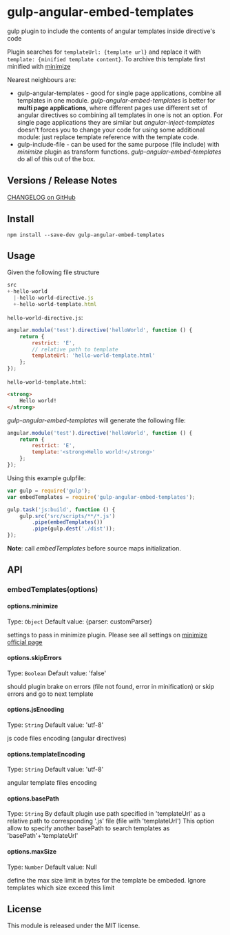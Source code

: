# gulp-angular-embed-templates
gulp plugin to include the contents of angular templates inside directive's code

Plugin searches for `templateUrl: {template url}` and replace it with `template: {minified template content}`. To archive this template first minified with [minimize](https://www.npmjs.com/package/minimize)

Nearest neighbours are:

*   gulp-angular-templates - good for single page applications, combine all templates in one module. *gulp-angular-embed-templates* is better for **multi page applications**, where different pages use different set of angular directives so combining all templates in one is not an option. For single page applications they are similar but *angular-inject-templates* doesn't forces you to change your code for using some additional module: just replace template reference with the template code.
*   gulp-include-file - can be used for the same purpose (file include) with *minimize* plugin as transform functions. *gulp-angular-embed-templates* do all of this out of the box.

## Versions / Release Notes

[CHANGELOG on GitHub](https://github.com/laxa1986/gulp-angular-embed-templates/blob/master/CHANGELOG.md)

## Install

    npm install --save-dev gulp-angular-embed-templates

## Usage

Given the following file structure

```javascript
src
+-hello-world
  |-hello-world-directive.js
  +-hello-world-template.html
```

`hello-world-directive.js`:

```javascript
angular.module('test').directive('helloWorld', function () {
    return {
        restrict: 'E',
        // relative path to template
        templateUrl: 'hello-world-template.html'
    };
});
```

`hello-world-template.html`:

```html
<strong>
    Hello world!
</strong>
```

*gulp-angular-embed-templates* will generate the following file:

```javascript
angular.module('test').directive('helloWorld', function () {
    return {
        restrict: 'E',
        template:'<strong>Hello world!</strong>'
    };
});
```

Using this example gulpfile:

```javascript
var gulp = require('gulp');
var embedTemplates = require('gulp-angular-embed-templates');

gulp.task('js:build', function () {
    gulp.src('src/scripts/**/*.js')
        .pipe(embedTemplates())
        .pipe(gulp.dest('./dist'));
});
```
**Note**: call _embedTemplates_ before source maps initialization.

## API

### embedTemplates(options)

#### options.minimize
Type: `Object`
Default value: {parser: customParser}

settings to pass in minimize plugin. Please see all settings on [minimize official page](https://www.npmjs.com/package/minimize)

#### options.skipErrors
Type: `Boolean`
Default value: 'false'

should plugin brake on errors (file not found, error in minification) or skip errors and go to next template

#### options.jsEncoding
Type: `String`
Default value: 'utf-8'

js code files encoding (angular directives)

#### options.templateEncoding
Type: `String`
Default value: 'utf-8'

angular template files encoding

#### options.basePath
Type: `String`
By default plugin use path specified in 'templateUrl' as a relative path to corresponding '.js' file (file with 'templateUrl')
This option allow to specify another basePath to search templates as 'basePath'+'templateUrl'

#### options.maxSize
Type: `Number`
Default value: Null

define the max size limit in bytes for the template be embeded. Ignore templates which size exceed this limit

## License
This module is released under the MIT license.


